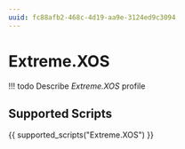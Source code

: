 ```yaml
---
uuid: fc88afb2-468c-4d19-aa9e-3124ed9c3094
---
```



# Extreme.XOS


<!-- prettier-ignore -->
!!! todo
    Describe *Extreme.XOS* profile

## Supported Scripts

{{ supported_scripts("Extreme.XOS") }}
